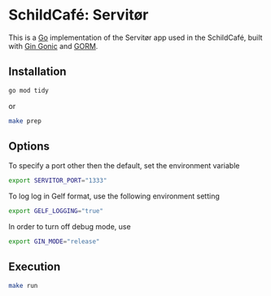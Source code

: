 # SchildCafé: Servitør

This is a [Go](https://go.dev/) implementation of the Servitør app used in the SchildCafé,
built with [Gin Gonic](https://gin-gonic.com/) and [GORM](https://gorm.io/).

## Installation

```bash
go mod tidy
```
or
```bash
make prep
```

## Options

To specify a port other then the default, set the environment variable
```bash
export SERVITOR_PORT="1333"
```

To log log in Gelf format, use the following environment setting
```bash
export GELF_LOGGING="true"
```

In order to turn off debug mode, use
```bash
export GIN_MODE="release"
```

## Execution

```bash
make run
```